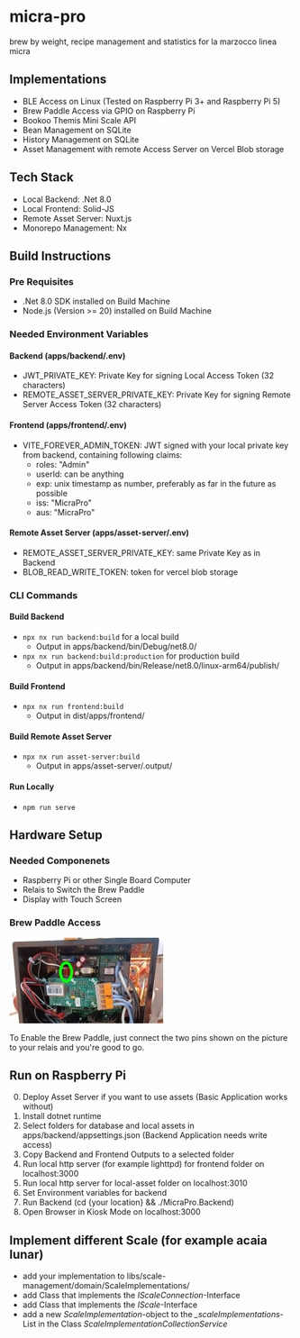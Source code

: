 # micra-pro

brew by weight, recipe management and statistics for la marzocco linea micra

## Implementations

- BLE Access on Linux (Tested on Raspberry Pi 3+ and Raspberry Pi 5)
- Brew Paddle Access via GPIO on Raspberry Pi
- Bookoo Themis Mini Scale API
- Bean Management on SQLite
- History Management on SQLite
- Asset Management with remote Access Server on Vercel Blob storage

## Tech Stack

- Local Backend: .Net 8.0
- Local Frontend: Solid-JS
- Remote Asset Server: Nuxt.js
- Monorepo Management: Nx

## Build Instructions

### Pre Requisites

- .Net 8.0 SDK installed on Build Machine
- Node.js (Version >= 20) installed on Build Machine

### Needed Environment Variables

#### Backend (apps/backend/.env)

- JWT_PRIVATE_KEY: Private Key for signing Local Access Token (32 characters)
- REMOTE_ASSET_SERVER_PRIVATE_KEY: Private Key for signing Remote Server Access Token (32 characters)

#### Frontend (apps/frontend/.env)

- VITE_FOREVER_ADMIN_TOKEN: JWT signed with your local private key from backend, containing following claims:
  - roles: "Admin"
  - userId: can be anything
  - exp: unix timestamp as number, preferably as far in the future as possible
  - iss: "MicraPro"
  - aus: "MicraPro"

#### Remote Asset Server (apps/asset-server/.env)

- REMOTE_ASSET_SERVER_PRIVATE_KEY: same Private Key as in Backend
- BLOB_READ_WRITE_TOKEN: token for vercel blob storage

### CLI Commands

#### Build Backend

- `npx nx run backend:build` for a local build
  - Output in apps/backend/bin/Debug/net8.0/
- `npx nx run backend:build:production` for production build
  - Output in apps/backend/bin/Release/net8.0/linux-arm64/publish/

#### Build Frontend

- `npx nx run frontend:build`
  - Output in dist/apps/frontend/

#### Build Remote Asset Server

- `npx nx run asset-server:build`
  - Output in apps/asset-server/.output/

#### Run Locally

- `npm run serve`

## Hardware Setup

### Needed Componenets

- Raspberry Pi or other Single Board Computer
- Relais to Switch the Brew Paddle
- Display with Touch Screen

### Brew Paddle Access

![](brew-paddle-access.jpg)

To Enable the Brew Paddle, just connect the two pins shown on the picture to your relais and you're good to go.

## Run on Raspberry Pi

0. Deploy Asset Server if you want to use assets (Basic Application works without)
1. Install dotnet runtime
2. Select folders for database and local assets in apps/backend/appsettings.json (Backend Application needs write access)
3. Copy Backend and Frontend Outputs to a selected folder
4. Run local http server (for example lighttpd) for frontend folder on localhost:3000
5. Run local http server for local-asset folder on localhost:3010
6. Set Environment variables for backend
7. Run Backend (cd {your location} && ./MicraPro.Backend)
8. Open Browser in Kiosk Mode on localhost:3000

## Implement different Scale (for example acaia lunar)

- add your implementation to libs/scale-management/domain/ScaleImplementations/
- add Class that implements the _IScaleConnection_-Interface
- add Class that implements the _IScale_-Interface
- add a new _ScaleImplementation_-object to the _\_scaleImplementations_-List in the Class _ScaleImplementationCollectionService_
